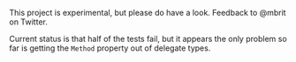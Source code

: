 This project is experimental, but please do have a look. Feedback to @mbrit on Twitter.

Current status is that half of the tests fail, but it appears the only problem so far
is getting the `Method` property out of delegate types.